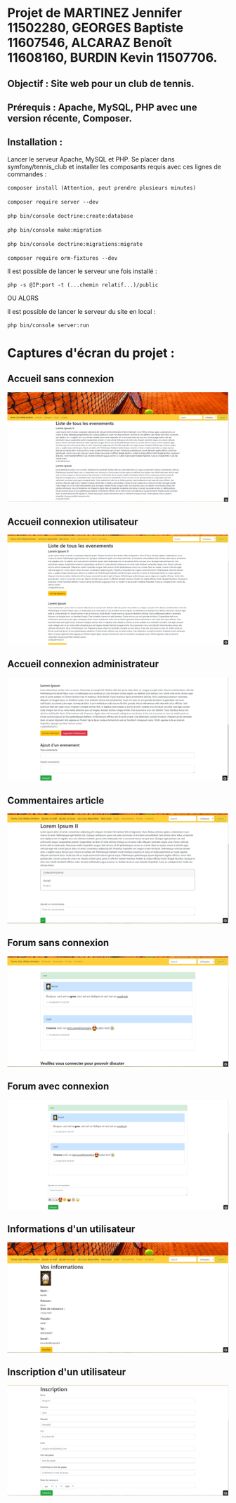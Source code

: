 # Projet de MARTINEZ Jennifer 11502280, GEORGES Baptiste 11607546, ALCARAZ Benoît 11608160, BURDIN Kevin 11507706.

## Objectif : Site web pour un club de tennis.

## Prérequis : Apache, MySQL, PHP avec une version récente, Composer.

## Installation : 

Lancer le serveur Apache, MySQL et PHP.
Se placer dans symfony/tennis_club et installer les composants requis avec ces lignes de commandes :
```
composer install (Attention, peut prendre plusieurs minutes)

composer require server --dev
	
php bin/console doctrine:create:database
	
php bin/console make:migration
	
php bin/console doctrine:migrations:migrate
	
composer require orm-fixtures --dev
```

Il est possible de lancer le serveur une fois installé :
```
php -s @IP:port -t (...chemin relatif...)/public
```
OU ALORS

Il est possible de lancer le serveur du site en local : 
```
php bin/console server:run
```


# Captures d'écran du projet :


## Accueil sans connexion
![Accueil sans connexion](symfony/screenshots/accueil_non_connecte.PNG)

## Accueil connexion utilisateur
![Accueil avec connexion utilisateur](symfony/screenshots/accueil_utilisateur.PNG)


## Accueil connexion administrateur
![Accueil avec connexion administrateur](symfony/screenshots/accueil_administrateur.PNG)

## Commentaires article
![Commentaires pour un article](symfony/screenshots/commentaires_articles.PNG)

## Forum sans connexion
![Forum sans connexion](symfony/screenshots/forum_non_connecte.PNG)

## Forum avec connexion
![Forum avec connexion](symfony/screenshots/forum_connecte.PNG)

## Informations d'un utilisateur
![Informations utilisateur](symfony/screenshots/informations.PNG)

## Inscription d'un utilisateur
![Inscription utilisateur](symfony/screenshots/inscription.PNG)